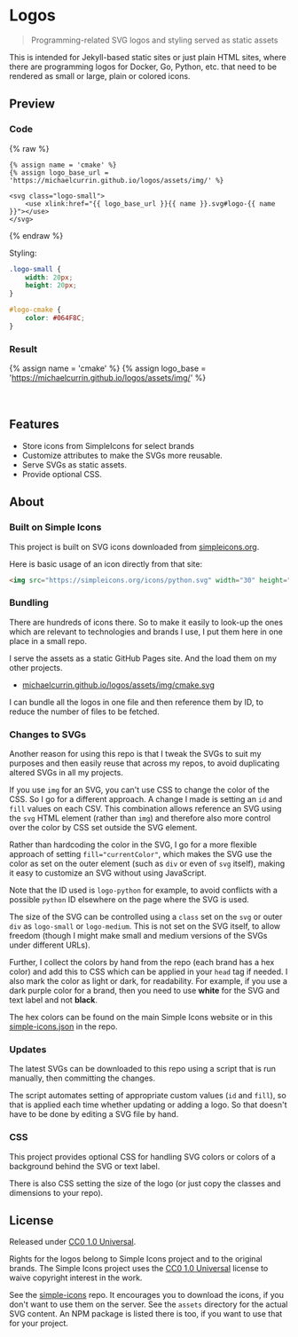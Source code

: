 # Logos
> Programming-related SVG logos and styling served as static assets

This is intended for Jekyll-based static sites or just plain HTML sites, where there are programming logos for Docker, Go, Python, etc. that need to be rendered as small or large, plain or colored icons.


## Preview

### Code

{% raw %}
```liquid
{% assign name = 'cmake' %}
{% assign logo_base_url = 'https://michaelcurrin.github.io/logos/assets/img/' %}

<svg class="logo-small">
    <use xlink:href="{{ logo_base_url }}{{ name }}.svg#logo-{{ name }}"></use>
</svg>
```
{% endraw %}

Styling:

```css
.logo-small {
    width: 20px;
    height: 20px;
}

#logo-cmake {
    color: #064F8C;
}
```

### Result

{% assign name = 'cmake' %}
{% assign logo_base = 'https://michaelcurrin.github.io/logos/assets/img/' %}

<svg class="logo-small">
    <use xlink:href="{{ logo_base }}{{ name }}.svg#logo-{{ name }}"></use>
</svg>

<style>
.logo-small {
    width: 20px;
    height: 20px;
}
</style>


## Features

- Store icons from SimpleIcons for select brands
- Customize attributes to make the SVGs more reusable.
- Serve SVGs as static assets.
- Provide optional CSS.


## About

### Built on Simple Icons

This project is built on SVG icons downloaded from [simpleicons.org](https://simpleicons.org/).

Here is basic usage of an icon directly from that site:

```html
<img src="https://simpleicons.org/icons/python.svg" width="30" height="30" />
```

### Bundling

There are hundreds of icons there. So to make it easily to look-up the ones which are relevant to technologies and brands I use, I put them here in one place in a small repo.

I serve the assets as a static GitHub Pages site. And the load them on my other projects.

- [michaelcurrin.github.io/logos/assets/img/cmake.svg](https://michaelcurrin.github.io/logos/assets/img/cmake.svg)

I can bundle all the logos in one file and then reference them by ID, to reduce the number of files to be fetched.

### Changes to SVGs

Another reason for using this repo is that I tweak the SVGs to suit my purposes and then easily reuse that across my repos, to avoid duplicating altered SVGs in all my projects.

If you use `img` for an SVG, you can't use CSS to change the color of the CSS. So I go for a different approach. A change I made is setting an `id` and `fill` values on each CSV. This combination allows reference an SVG using the `svg` HTML element (rather than `img`) and therefore also more control over the color by CSS set outside the SVG element.

Rather than hardcoding the color in the SVG, I go for a more flexible approach of setting `fill="currentColor"`, which makes the SVG use the color as set on the outer element (such as `div` or even of `svg` itself), making it easy to customize an SVG without using JavaScript.

Note that the ID used is `logo-python` for example, to avoid conflicts with a possible `python` ID elsewhere on the page where the SVG is used.

The size of the SVG can be controlled using a `class` set on the `svg` or outer `div` as `logo-small` or `logo-medium`. This is not set on the SVG itself, to allow freedom (though I might make small and medium versions of the SVGs under different URLs).

Further, I collect the colors by hand from the repo (each brand has a hex color) and add this to CSS which can be applied in your `head` tag if needed. I also mark the color as light or dark, for readability. For example, if you use a dark purple color for a brand, then you need to use **white** for the SVG and text label and not **black**.

The hex colors can be found on the main Simple Icons website or in this [simple-icons.json](https://github.com/simple-icons/simple-icons/blob/develop/_data/simple-icons.json) in the repo.

### Updates

The latest SVGs can be downloaded to this repo using a script that is run manually, then committing the changes.

The script automates setting of appropriate custom values (`id` and `fill`), so that is applied each time whether updating or adding a logo. So that doesn't have to be done by editing a SVG file by hand.

### CSS

This project provides optional CSS for handling SVG colors or colors of a background behind the SVG or text label.

There is also CSS setting the size of the logo (or just copy the classes and dimensions to your repo).


## License

Released under [CC0 1.0 Universal](/LICENSE).

Rights for the logos belong to Simple Icons project and to the original brands. The Simple Icons project uses the [CC0 1.0 Universal](https://github.com/simple-icons/simple-icons/blob/develop/LICENSE.md) license to waive copyright interest in the work.

See the [simple-icons](https://github.com/simple-icons/simple-icons) repo. It encourages you to download the icons, if you don't want to use them on the server. See the `assets` directory for the actual SVG content. An NPM package is listed there is too, if you want to use that for your project.
